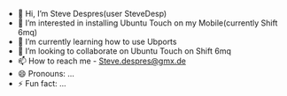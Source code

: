 - 👋 Hi, I’m Steve Despres(user SteveDesp)
- 👀 I’m interested in installing Ubuntu Touch on my Mobile(currently Shift 6mq)
- 🌱 I’m currently learning how to use Ubports
- 💞️ I’m looking to collaborate on Ubuntu Touch on Shift 6mq
- 📫 How to reach me - Steve.despres@gmx.de
- 😄 Pronouns: ...
- ⚡ Fun fact: ...

<!---
SteveDesp/SteveDesp is a ✨ special ✨ repository because its `README.md` (this file) appears on your GitHub profile.
You can click the Preview link to take a look at your changes.
--->
